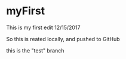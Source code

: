 # myFirst

This is my first edit 12/15/2017

So this is reated locally, and pushed to GitHub

this is the "test" branch


